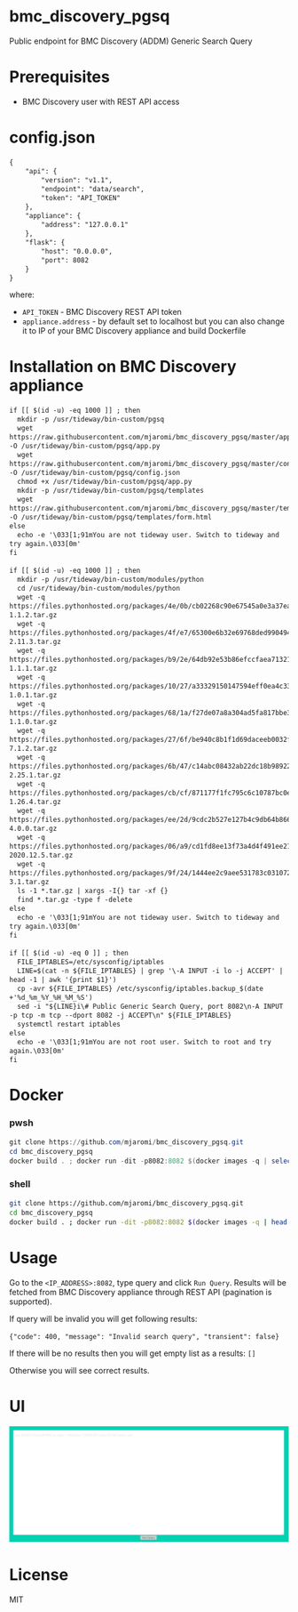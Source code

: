 # bmc_discovery_pgsq
Public endpoint for BMC Discovery (ADDM) Generic Search Query

# Prerequisites
* BMC Discovery user with REST API access

# config.json
```
{
    "api": {
        "version": "v1.1",
        "endpoint": "data/search",
        "token": "API_TOKEN"
    },
    "appliance": {
        "address": "127.0.0.1"
    },
    "flask": {
        "host": "0.0.0.0",
        "port": 8082
    }
}
```
where:
* `API_TOKEN` - BMC Discovery REST API token
* `appliance.address` - by default set to localhost but you can also change it to IP of your BMC Discovery appliance and build Dockerfile

# Installation on BMC Discovery appliance
```
if [[ $(id -u) -eq 1000 ]] ; then
  mkdir -p /usr/tideway/bin-custom/pgsq
  wget https://raw.githubusercontent.com/mjaromi/bmc_discovery_pgsq/master/app.py -O /usr/tideway/bin-custom/pgsq/app.py
  wget https://raw.githubusercontent.com/mjaromi/bmc_discovery_pgsq/master/config.json -O /usr/tideway/bin-custom/pgsq/config.json
  chmod +x /usr/tideway/bin-custom/pgsq/app.py
  mkdir -p /usr/tideway/bin-custom/pgsq/templates
  wget https://raw.githubusercontent.com/mjaromi/bmc_discovery_pgsq/master/templates/form.html -O /usr/tideway/bin-custom/pgsq/templates/form.html
else
  echo -e '\033[1;91mYou are not tideway user. Switch to tideway and try again.\033[0m'
fi

if [[ $(id -u) -eq 1000 ]] ; then
  mkdir -p /usr/tideway/bin-custom/modules/python
  cd /usr/tideway/bin-custom/modules/python
  wget -q https://files.pythonhosted.org/packages/4e/0b/cb02268c90e67545a0e3a37ea1ca3d45de3aca43ceb7dbf1712fb5127d5d/Flask-1.1.2.tar.gz
  wget -q https://files.pythonhosted.org/packages/4f/e7/65300e6b32e69768ded990494809106f87da1d436418d5f1367ed3966fd7/Jinja2-2.11.3.tar.gz
  wget -q https://files.pythonhosted.org/packages/b9/2e/64db92e53b86efccfaea71321f597fa2e1b2bd3853d8ce658568f7a13094/MarkupSafe-1.1.1.tar.gz
  wget -q https://files.pythonhosted.org/packages/10/27/a33329150147594eff0ea4c33c2036c0eadd933141055be0ff911f7f8d04/Werkzeug-1.0.1.tar.gz
  wget -q https://files.pythonhosted.org/packages/68/1a/f27de07a8a304ad5fa817bbe383d1238ac4396da447fa11ed937039fa04b/itsdangerous-1.1.0.tar.gz
  wget -q https://files.pythonhosted.org/packages/27/6f/be940c8b1f1d69daceeb0032fee6c34d7bd70e3e649ccac0951500b4720e/click-7.1.2.tar.gz
  wget -q https://files.pythonhosted.org/packages/6b/47/c14abc08432ab22dc18b9892252efaf005ab44066de871e72a38d6af464b/requests-2.25.1.tar.gz
  wget -q https://files.pythonhosted.org/packages/cb/cf/871177f1fc795c6c10787bc0e1f27bb6cf7b81dbde399fd35860472cecbc/urllib3-1.26.4.tar.gz
  wget -q https://files.pythonhosted.org/packages/ee/2d/9cdc2b527e127b4c9db64b86647d567985940ac3698eeabc7ffaccb4ea61/chardet-4.0.0.tar.gz
  wget -q https://files.pythonhosted.org/packages/06/a9/cd1fd8ee13f73a4d4f491ee219deeeae20afefa914dfb4c130cfc9dc397a/certifi-2020.12.5.tar.gz
  wget -q https://files.pythonhosted.org/packages/9f/24/1444ee2c9aee531783c031072a273182109c6800320868ab87675d147a05/idna-3.1.tar.gz
  ls -1 *.tar.gz | xargs -I{} tar -xf {}
  find *.tar.gz -type f -delete
else
  echo -e '\033[1;91mYou are not tideway user. Switch to tideway and try again.\033[0m'
fi

if [[ $(id -u) -eq 0 ]] ; then
  FILE_IPTABLES=/etc/sysconfig/iptables
  LINE=$(cat -n ${FILE_IPTABLES} | grep '\-A INPUT -i lo -j ACCEPT' | head -1 | awk '{print $1}')
  cp -avr ${FILE_IPTABLES} /etc/sysconfig/iptables.backup_$(date +'%d_%m_%Y_%H_%M_%S')
  sed -i "${LINE}i\# Public Generic Search Query, port 8082\n-A INPUT -p tcp -m tcp --dport 8082 -j ACCEPT\n" ${FILE_IPTABLES}
  systemctl restart iptables
else
  echo -e '\033[1;91mYou are not root user. Switch to root and try again.\033[0m'
fi
```

# Docker
### pwsh
``` powershell
git clone https://github.com/mjaromi/bmc_discovery_pgsq.git
cd bmc_discovery_pgsq
docker build . ; docker run -dit -p8082:8082 $(docker images -q | select -f 1) ; docker exec -it $(docker ps -aq | select -f 1) sh
```

### shell
``` bash
git clone https://github.com/mjaromi/bmc_discovery_pgsq.git
cd bmc_discovery_pgsq
docker build . ; docker run -dit -p8082:8082 $(docker images -q | head -1) ; docker exec -it $(docker ps -aq | head -1) sh
```

# Usage
Go to the `<IP_ADDRESS>:8082`, type query and click `Run Query`. Results will be fetched from BMC Discovery appliance through REST API (pagination is supported).

If query will be invalid you will get following results:

`{"code": 400, "message": "Invalid search query", "transient": false}`

If there will be no results then you will get empty list as a results: `[]`

Otherwise you will see correct results.

# UI
![](pgsq.png)

# License
MIT
